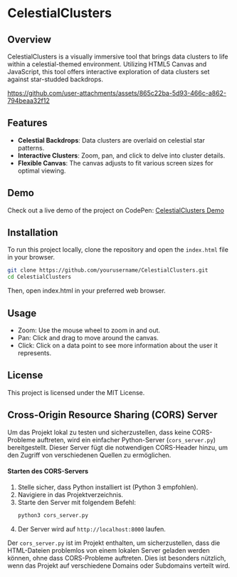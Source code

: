  
# CelestialClusters

## Overview
CelestialClusters is a visually immersive tool that brings data clusters to life within a celestial-themed environment. Utilizing HTML5 Canvas and JavaScript, this tool offers interactive exploration of data clusters set against star-studded backdrops.



https://github.com/user-attachments/assets/865c22ba-5d93-466c-a862-794beaa32f12




## Features
- **Celestial Backdrops**: Data clusters are overlaid on celestial star patterns.
- **Interactive Clusters**: Zoom, pan, and click to delve into cluster details.
- **Flexible Canvas**: The canvas adjusts to fit various screen sizes for optimal viewing.

## Demo
Check out a live demo of the project on CodePen:
[CelestialClusters Demo](https://codepen.io/yourcodepenlink)

## Installation
To run this project locally, clone the repository and open the `index.html` file in your browser.

```bash
git clone https://github.com/yourusername/CelestialClusters.git
cd CelestialClusters


```
Then, open index.html in your preferred web browser.

## Usage
- Zoom: Use the mouse wheel to zoom in and out.
- Pan: Click and drag to move around the canvas.
- Click: Click on a data point to see more information about the user it represents.


## License
This project is licensed under the MIT License.



## Cross-Origin Resource Sharing (CORS) Server

Um das Projekt lokal zu testen und sicherzustellen, dass keine CORS-Probleme auftreten, wird ein einfacher Python-Server (`cors_server.py`) bereitgestellt. Dieser Server fügt die notwendigen CORS-Header hinzu, um den Zugriff von verschiedenen Quellen zu ermöglichen.

#### Starten des CORS-Servers

1. Stelle sicher, dass Python installiert ist (Python 3 empfohlen).
2. Navigiere in das Projektverzeichnis.
3. Starte den Server mit folgendem Befehl:
   ```sh
   python3 cors_server.py
   ```
4. Der Server wird auf `http://localhost:8000` laufen.

Der `cors_server.py` ist im Projekt enthalten, um sicherzustellen, dass die HTML-Dateien problemlos von einem lokalen Server geladen werden können, ohne dass CORS-Probleme auftreten. Dies ist besonders nützlich, wenn das Projekt auf verschiedene Domains oder Subdomains verteilt wird.
